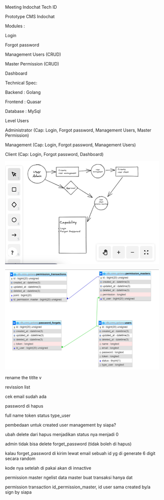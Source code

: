 Meeting Indochat Tech ID

Prototype CMS Indochat

Modules :

Login

Forgot password

Management Users (CRUD)

Master Permission (CRUD)

Dashboard



Technical Spec:


Backend : Golang

Frontend : Quasar

Database : MySql 



Level Users 

Administrator (Cap: Login, Forgot password, Management Users, Master Permission)

Management (Cap: Login, Forgot password, Management Users)

Client (Cap: Login, Forgot password, Dashboard)


![alt text](https://github.com/SandiIceMessanger/ContentManagementSystemPrototype_GOLANG-Backend/blob/main/gather.PNG)



![alt text](https://github.com/SandiIceMessanger/ContentManagementSystemPrototype_GOLANG-Backend/blob/main/erd.PNG)

rename the titlte v

revission list

cek email sudah ada

password di hapus

full name token status type_user

pembedaan untuk created user management by siapa?

ubah delete dari hapus menjadikan status nya menjadi 0

admin tidak bisa delete forget_password (tidak boleh di hapus)

kalau forget_password di kirim lewat email sebuah id yg di generate 6 digit secara random

kode nya setelah di pakai akan di innactive

permission master ngelist data master buat transaksi
hanya dat

permission transaction
id_permission_master, id user sama created by/a sign by siapa 
